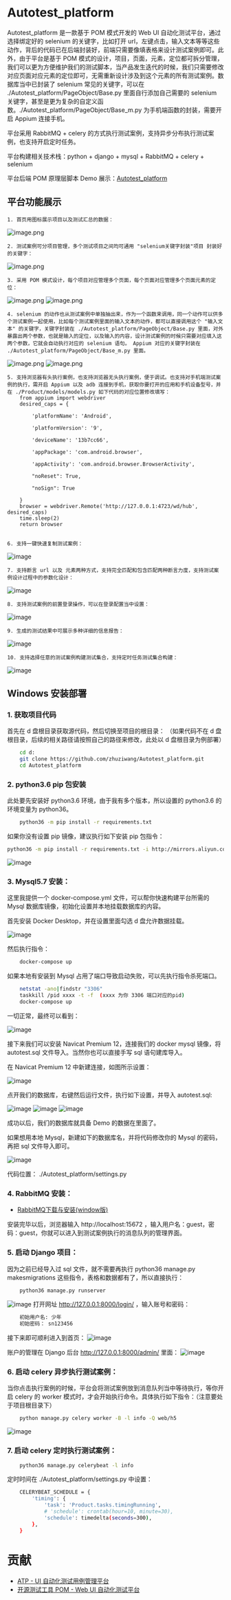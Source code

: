 # Autotest_platform

Autotest_platform 是一款基于 POM 模式开发的 Web UI 自动化测试平台，通过选择绑定好的 selenium 的关键字，比如打开 url，左键点击，输入文本等等这些动作，背后的代码已在后端封装好，前端只需要像填表格来设计测试案例即可。此外，由于平台是基于 POM 模式的设计，项目，页面，元素，定位都可拆分管理，我们可以更为方便维护我们的测试脚本，当产品发生迭代的时候，我们只需要修改对应页面对应元素的定位即可，无需重新设计涉及到这个元素的所有测试案例。数据库当中已封装了 selenium 常见的关键字，可以在 ./Autotest_platform/PageObject/Base.py 里面自行添加自己需要的 selenium 关键字，甚至是更为复杂的自定义函数。./Autotest_platform/PageObject/Base_m.py 为手机端函数的封装，需要开启 Appium 连接手机。

平台采用 RabbitMQ + celery 的方式执行测试案例，支持异步分布执行测试案例，也支持开启定时任务。

平台构建相关技术栈：python + django + mysql + RabbitMQ + celery + selenium

平台后端 POM 原理层脚本 Demo 展示：[Autotest_platform](https://github.com/zhuziwang/Autotest_platform)

## 平台功能展示
    1. 首页用图标展示项目以及测试汇总的数据：

![image.png](pictures/index.png)

    2. 测试案例可分项目管理，多个测试项目之间均可通用 "selenium关键字封装"项目 封装好的关键字：

![image.png](pictures/projectManager.png)

    3. 采用 POM 模式设计，每个项目对应管理多个页面，每个页面对应管理多个页面元素的定位：

![image.png](pictures/pageManager.png)
![image.png](pictures/elementManager.png)

    4. selenium 的动作也从测试案例中单独抽出来，作为一个函数来调用，同一个动作可以供多个测试案例一起使用，比如每个测试案例里面的输入文本的动作，都可以直接调用这个 "输入文本" 的关键字，关键字封装在 ./Autotest_platform/PageObject/Base.py 里面，对外暴露出两个参数，也就是输入的定位，以及输入的内容，设计测试案例的时候只需要对应填入这两个参数，它就会自动执行对应的 selenium 语句。 Appium 对应的关键字封装在 ./Autotest_platform/PageObject/Base_m.py 里面。

![image.png](pictures/seleniumManager.png)
![image.png](pictures/setSelenium.png)

    5. 支持浏览器有头执行案例，也支持浏览器无头执行案例，便于调试。也支持对手机端测试案例的执行，需开启 Appium 以及 adb 连接到手机，获取你要打开的应用和手机设备型号，并在 ./Product/models/models.py 如下代码的对应位置修改填写：
        from appium import webdriver
        desired_caps = {

            'platformName': 'Android',

            'platformVersion': '9',

            'deviceName': '13b7cc66',

            'appPackage': 'com.android.browser',

            'appActivity': 'com.android.browser.BrowserActivity',

            "noReset": True,

            "noSign": True

        }
        browser = webdriver.Remote('http://127.0.0.1:4723/wd/hub', desired_caps)
        time.sleep(2)
        return browser


    6. 支持一键快速复制测试案例：

![image](pictures/copyTesecase.png)

    7. 支持断言 url 以及 元素两种方式，支持完全匹配和包含匹配两种断言力度，支持测试案例设计过程中的参数化设计：

![image](pictures/assertValue.png)

    8. 支持测试案例的前置登录操作，可以在登录配置当中设置：

![image](pictures/loginSetting)

    9. 生成的测试结果中可展示多种详细的信息报告：

![image](pictures/testReport.png)

    10. 支持选择任意的测试案例构建测试集合，支持定时任务测试集合构建：

![image](pictures/timeSetting.png)

## Windows 安装部署

### 1. 获取项目代码

首先在 d 盘根目录获取源代码，然后切换至项目的根目录：
（如果代码不在 d 盘根目录，后续的相关路径请按照自己的路径来修改，此处以 d 盘根目录为例部署）

```bash
    cd d:
    git clone https://github.com/zhuziwang/Autotest_platform.git
    cd Autotest_platform
```
### 2. python3.6 pip 包安装
此处要先安装好 python3.6 环境，由于我有多个版本，所以设置的 python3.6 的环境变量为 python36。

```bash
    python36 -m pip install -r requirements.txt
```
如果你没有设置 pip 镜像，建议执行如下安装 pip 包指令：

```bash
python36 -m pip install -r requirements.txt -i http://mirrors.aliyun.com/pypi/simple/ --trusted-host mirrors.aliyun.com
```
![image](pictures/installPyRequirements.png)

### 3. Mysql5.7 安装：
这里我提供一个 docker-compose.yml 文件，可以帮你快速构建平台所需的 Mysql 数据库镜像，初始化设置并本地挂载数据库的内容。

首先安装 Docker Desktop，并在设置里面勾选 d 盘允许数据挂载。

![image](pictures/dockerSharedDrives.png)

然后执行指令：

```bash
    docker-compose up
```

如果本地有安装到 Mysql 占用了端口导致启动失败，可以先执行指令杀死端口。

```bash
    netstat -ano|findstr "3306" 
    taskkill /pid xxxx -t -f  (xxxx 为你 3306 端口对应的pid)
    docker-compose up
```

一切正常，最终可以看到：

![image](pictures/dockerMysql.png)

接下来我们可以安装 Navicat Premium 12，连接我们的 docker mysql 镜像，将 autotest.sql 文件导入。当然你也可以直接手写 sql 语句建库导入。

在 Navicat Premium 12 中新建连接，如图所示设置：

![image](pictures/linkDockerMysql.png)

点开我们的数据库，右键然后运行文件，执行如下设置，并导入 autotest.sql:

![image](pictures/selectAutotestDatabase.png)
![image](pictures/runSqlFile.png)
![image](pictures/runSqlFileSetting.png)

成功以后，我们的数据库就具备 Demo 的数据在里面了。

如果想用本地 Mysql，新建如下的数据库名，并将代码修改你的 Mysql 的密码，再把 sql 文件导入即可。

![image](pictures/djangoSettingDatabase.png)

代码位置： ./Autotest_platform/settings.py

### 4. RabbitMQ 安装：
-   [RabbitMQ下载与安装(window版)](https://www.jianshu.com/p/3d43561bb3ee)

安装完毕以后，浏览器输入 http://localhost:15672 ，输入用户名：guest，密码：guest，你就可以进入到测试案例执行的消息队列的管理界面。

### 5. 启动 Django 项目：

因为之前已经导入过 sql 文件，就不需要再执行 python36 manage.py makesmigrations 这些指令，表格和数据都有了，所以直接执行：
```bash
    python36 manage.py runserver
```
![image](pictures/loginPage.png)
打开网址 http://127.0.0.1:8000/login/ ，输入账号和密码：
```bash
    初始用户名: 少年
    初始密码： sn123456
```
接下来即可顺利进入到首页：
![image](pictures/index.png)

账户的管理在 Django 后台 http://127.0.0.1:8000/admin/ 里面：
![image](pictures/djangoUsersManager.png)

### 6. 启动 celery 异步执行测试案例：

当你点击执行案例的时候，平台会将测试案例放到消息队列当中等待执行，等你开启 celery 的 worker 模式时，才会开始执行命令。具体执行如下指令：（注意要处于项目根目录下）
```bash
    python manage.py celery worker -B -l info -Q web/h5
```
![image](pictures/runCelery.png)

### 7. 启动 celery 定时执行测试案例：
```bash
    python36 manage.py celerybeat -l info 
```
定时时间在 ./Autotest_platform/settings.py 中设置：
```bash
    CELERYBEAT_SCHEDULE = {
        'timing': {
            'task': 'Product.tasks.timingRunning',
            # 'schedule': crontab(hour=10, minute=30),
            'schedule': timedelta(seconds=300),
        },
    }
```

# 贡献

-   [ATP - UI 自动化测试用例管理平台](https://testerhome.com/topics/14676)
-   [开源测试工具 POM - Web UI 自动化测试平台](https://testerhome.com/topics/20852)